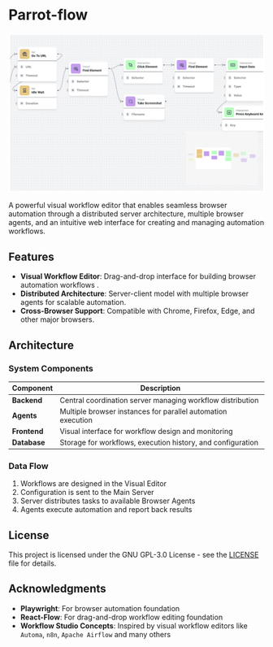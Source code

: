 # Parrot-flow

![alt text](shared/docs/test_scenario.png)

A powerful visual workflow editor that enables seamless browser automation through a distributed server architecture, multiple browser agents, and an intuitive web interface for creating and managing automation workflows.

## Features

- **Visual Workflow Editor**: Drag-and-drop interface for building browser automation workflows .
- **Distributed Architecture**: Server-client model with multiple browser agents for scalable automation.
- **Cross-Browser Support**: Compatible with Chrome, Firefox, Edge, and other major browsers.

## Architecture

### System Components

| Component    | Description                                                  |
| ------------ | ------------------------------------------------------------ |
| **Backend**  | Central coordination server managing workflow distribution   |
| **Agents**   | Multiple browser instances for parallel automation execution |
| **Frontend** | Visual interface for workflow design and monitoring          |
| **Database** | Storage for workflows, execution history, and configuration  |

### Data Flow

1. Workflows are designed in the Visual Editor
2. Configuration is sent to the Main Server
3. Server distributes tasks to available Browser Agents
4. Agents execute automation and report back results

## License

This project is licensed under the GNU GPL-3.0 License - see the [LICENSE](LICENSE) file for details.

## Acknowledgments

- **Playwright**: For browser automation foundation
- **React-Flow**: For drag-and-drop workflow editing foundation
- **Workflow Studio Concepts**: Inspired by visual workflow editors like `Automa`, `n8n`, `Apache Airflow` and many others
